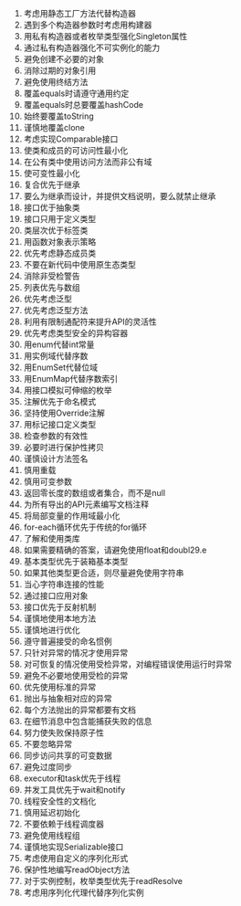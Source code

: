 1. 考虑用静态工厂方法代替构造器
2. 遇到多个构造器参数时考虑用构建器
3. 用私有构造器或者枚举类型强化Singleton属性
4. 通过私有构造器强化不可实例化的能力
5. 避免创建不必要的对象
6. 消除过期的对象引用
7. 避免使用终结方法
8. 覆盖equals时请遵守通用约定
9. 覆盖equals时总要覆盖hashCode
10. 始终要覆盖toString
11. 谨慎地覆盖clone
12. 考虑实现Comparable接口
13. 使类和成员的可访问性最小化
14. 在公有类中使用访问方法而非公有域
15. 使可变性最小化
16. 复合优先于继承
17. 要么为继承而设计，并提供文档说明，要么就禁止继承
18. 接口优于抽象类
19. 接口只用于定义类型
20. 类层次优于标签类
21. 用函数对象表示策略
22. 优先考虑静态成员类
23. 不要在新代码中使用原生态类型
24. 消除非受检警告
25. 列表优先与数组
26. 优先考虑泛型
27. 优先考虑泛型方法
28. 利用有限制通配符来提升API的灵活性
29. 优先考虑类型安全的异构容器
30. 用enum代替int常量
31. 用实例域代替序数
32. 用EnumSet代替位域
33. 用EnumMap代替序数索引
34. 用接口模拟可伸缩的枚举
35. 注解优先于命名模式
36. 坚持使用Override注解
37. 用标记接口定义类型
38. 检查参数的有效性
39. 必要时进行保护性拷贝
40. 谨慎设计方法签名
41. 慎用重载
42. 慎用可变参数
43. 返回零长度的数组或者集合，而不是null
44. 为所有导出的API元素编写文档注释
45. 将局部变量的作用域最小化
46. for-each循环优先于传统的for循环
47. 了解和使用类库
48. 如果需要精确的答案，请避免使用float和doubl29.e
49. 基本类型优先于装箱基本类型
50. 如果其他类型更合适，则尽量避免使用字符串
51. 当心字符串连接的性能
52. 通过接口应用对象
53. 接口优先于反射机制
54. 谨慎地使用本地方法
55. 谨慎地进行优化
56. 遵守普遍接受的命名惯例
57. 只针对异常的情况才使用异常
58. 对可恢复的情况使用受检异常，对编程错误使用运行时异常
59. 避免不必要地使用受检的异常
60. 优先使用标准的异常
61. 抛出与抽象相对应的异常
62. 每个方法抛出的异常都要有文档
63. 在细节消息中包含能捕获失败的信息
64. 努力使失败保持原子性
65. 不要忽略异常
66. 同步访问共享的可变数据
67. 避免过度同步
68. executor和task优先于线程
69. 并发工具优先于wait和notify
70. 线程安全性的文档化
71. 慎用延迟初始化
72. 不要依赖于线程调度器
73. 避免使用线程组
74. 谨慎地实现Serializable接口
75. 考虑使用自定义的序列化形式
76. 保护性地编写readObject方法
77. 对于实例控制，枚举类型优先于readResolve
78. 考虑用序列化代理代替序列化实例